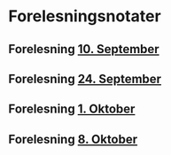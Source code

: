 # Forelesningsnotater

## Forelesning <a href="./10sept">10. September</a>

## Forelesning <a href="./24sept">24. September</a>

## Forelesning <a href="./1okt">1. Oktober</a>

## Forelesning <a href="./8okt">8. Oktober</a>

